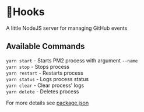 # 📡Hooks

A little NodeJS server for managing GitHub events

## Available Commands

`yarn start` - Starts PM2 process with argument `--name`</br>
`yarn stop` - Stops process </br>
`yarn restart` - Restarts process </br>
`yarn status` - Logs process status </br>
`yarn clear` - Clear process' logs </br>
`yarn delete` - Deletes process </br>

For more details see [package.json](https://github.com/UPE-FIU/Hooks/blob/master/package.json)
